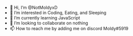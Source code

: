 - 👋 Hi, I’m @NotMoldyxD
- 👀 I’m interested in Coding, Eating, and Sleeping
- 🌱 I’m currently learning JavaScript
- 💞️ I’m looking to collaborate on nothing
- 📫 How to reach me by adding me on discord Moldy#5919

<!---
NotMoldyxD/NotMoldyxD is a ✨ special ✨ repository because its `README.md` (this file) appears on your GitHub profile.
You can click the Preview link to take a look at your changes.
--->
